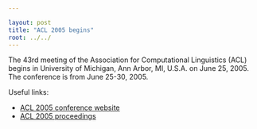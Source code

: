 ```yaml
---

layout: post
title: "ACL 2005 begins"
root: ../../
---
```


The 43rd meeting of the Association for Computational Linguistics (ACL) begins in University of Michigan, Ann Arbor, MI, U.S.A. on June 25, 2005. The conference is from June 25-30, 2005.

Useful links:

-   [ACL 2005 conference website](http://www.aclweb.org/mirror/acl2005/)
-   [ACL 2005 proceedings](http://aclweb.org/anthology/P/P05/)

